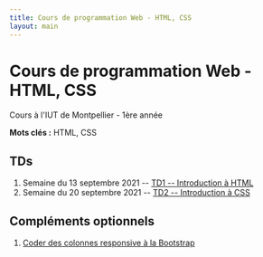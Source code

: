 ```yaml
---
title: Cours de programmation Web - HTML, CSS
layout: main
---
```


# Cours de programmation Web - HTML, CSS
Cours à l'IUT de Montpellier - 1ère année

**Mots clés :** HTML, CSS

## TDs

1. Semaine du 13 septembre 2021 -- [TD1 -- Introduction à HTML](tutorials/tutorial1.html)
1. Semaine du 20 septembre 2021 -- [TD2 -- Introduction à CSS ](tutorials/tutorial2.html)
<!--1. Semaine du 27 septembre 2021 -- [TD 3 -- CSS Avancés 1/2](tutorials/tutorial3.html)
1. Semaine du 4 octobre 2021-- [TD 4 -- CSS Avancés 2/2](tutorials/tutorial4.html)
1. Semaine du 11 octobre 2021-- [ Fin TD 4 -- CSS Avancés 2/2](tutorials/tutorial4.html) et début  [TD 5 -- Les Formulaires](tutorials/tutorial5.html)
1. Semaine du 18 octobre 2021 : [TD 5 -- Les Formulaires](tutorials/tutorial5.html)
1. Semaine du 25 octobre 2021 : Entamer [TD 6 -- Responsive Design](tutorials/tutorial6.html)
1. Semaine du 8 novembre 2021 : Finir le [TD 6 -- Responsive Design](tutorials/tutorial6.html)-->


## Compléments optionnels
 
1. [Coder des colonnes responsive à la Bootstrap](assets/tut5-complement.html)

<!--## Instructions du projet

[Instructions du projet](projet.html)-->

<!-- ## Joomla -->

<!-- Semaine du 18 janvier -- [TD sur l'installation et la prise en main de Joomla](assets/TDJoomla.pdf) -->

